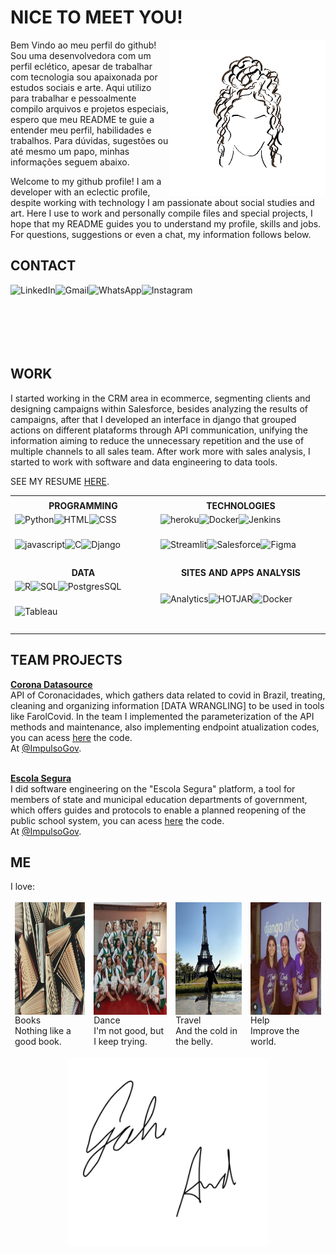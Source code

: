  
 # NICE TO MEET YOU!
<!--
  INTRO PROFILE
-->

<img align="right" alt="GIF" height="250px" src="giphy.gif" />

Bem Vindo ao meu perfil do github! Sou uma desenvolvedora com um perfil eclético, apesar de trabalhar com tecnologia sou apaixonada por estudos sociais e arte. Aqui utilizo para trabalhar e pessoalmente compilo arquivos e projetos especiais, espero que meu README te guie a entender meu perfil, habilidades e trabalhos. Para dúvidas, sugestões ou até mesmo um papo, minhas informações seguem abaixo.

Welcome to my github profile! I am a developer with an eclectic profile, despite working with technology I am passionate about social studies and art. Here I use to work and personally compile files and special projects, I hope that my README guides you to understand my profile, skills and jobs. For questions, suggestions or even a chat, my information follows below.

<!--
  CONTACT
-->
## CONTACT

<div class="linha" style="display: flex; flex-flow: row wrap; margin-bottom:10px;">
 <div class="col">
  <a href="https://www.linkedin.com/in/gabrielle-arruda/"><img align="left" alt="LinkedIn" height="40px" src="https://img.shields.io/badge/LinkedIn-0077B5?style=for-the-badge&logo=linkedin&logoColor=white" /></a>
 </div>
 <div class="col">
  <a href="mailto:gabriellearrudac@gmail.com?subject=Hello"><img align="left" href="" alt="Gmail" height="40px" src="https://img.shields.io/badge/Gmail-D14836?style=for-the-badge&logo=gmail&logoColor=white" /></a>
 </div>
 <div class="col">
  <a href="https://api.whatsapp.com/send?phone=5511940211447&text=Hello!"><img align="left" href="" alt="WhatsApp" height="40px" src="https://img.shields.io/badge/WhatsApp-25D366?style=for-the-badge&logo=whatsapp&logoColor=white" /></a>
 </div>
 <div class="col">
  <a href="https://www.instagram.com/_gabiarruda/"><img align="left" href="" alt="Instagram" height="40px" src="https://img.shields.io/badge/Instagram-E4405F?style=for-the-badge&logo=instagram&logoColor=white" /></a>
 </div>
</div>
<br />
<br />
<br />

<!--
<table style="border-color: transparent;">
 <tbody style="border-color: transparent;">
  <tr style="border-color: transparent;">
   <td style="border-color: transparent;"><a href="https://www.linkedin.com/in/gabrielle-arruda/"><img align="left" alt="LinkedIn" height="40px" src="https://img.shields.io/badge/LinkedIn-0077B5?style=for-the-badge&logo=linkedin&logoColor=white" /></a></td>
   <td style="border-color: transparent;"><a href="mailto:gabriellearrudac@gmail.com?subject=Hello"><img align="left" href="" alt="Gmail" height="40px" src="https://img.shields.io/badge/Gmail-D14836?style=for-the-badge&logo=gmail&logoColor=white" /></a></td>
   <td style="border-color: transparent;"><a href="https://api.whatsapp.com/send?phone=5511940211447&text=Hello!"><img align="left" href="" alt="WhatsApp" height="40px" src="https://img.shields.io/badge/WhatsApp-25D366?style=for-the-badge&logo=whatsapp&logoColor=white" /></a></td>
   <td style="border-color: transparent;"><a href="https://www.instagram.com/_gabiarruda/"><img align="left" href="" alt="Instagram" height="40px" src="https://img.shields.io/badge/Instagram-E4405F?style=for-the-badge&logo=instagram&logoColor=white" /></a></td>
  </tr>
 </tbody>
</table>

<p align = "center" >
  <a href="https://www.linkedin.com/in/gabrielle-arruda/"><img align="left" alt="LinkedIn" height="40px" src="https://img.shields.io/badge/LinkedIn-0077B5?style=for-the-badge&logo=linkedin&logoColor=white" /></a>
 <a href="mailto:gabriellearrudac@gmail.com?subject=Hello"><img align="left" href="" alt="Gmail" height="40px" src="https://img.shields.io/badge/Gmail-D14836?style=for-the-badge&logo=gmail&logoColor=white" /></a>
 <a href="https://api.whatsapp.com/send?phone=5511940211447&text=Hello!"><img align="left" href="" alt="WhatsApp" height="40px" src="https://img.shields.io/badge/WhatsApp-25D366?style=for-the-badge&logo=whatsapp&logoColor=white" /></a>
 <a href="https://www.instagram.com/_gabiarruda/"><img align="left" href="" alt="Instagram" height="40px" src="https://img.shields.io/badge/Instagram-E4405F?style=for-the-badge&logo=instagram&logoColor=white" /></a>
</p>
-->



<!--
  WORK
-->

## WORK
I started working in the CRM area in ecommerce, segmenting clients and designing campaigns within Salesforce, besides analyzing the results of campaigns, after that I developed an interface in django that grouped actions on different plataforms through API communication, unifying the information aiming to reduce the unnecessary repetition and the use of multiple channels to all sales team. After work more with sales analysis, I started to work with software and data engineering to data tools.

SEE MY RESUME [HERE]().

<table>
 <tbody>
  <tr>
    <td align="center"></td>
    <td align="center"></td>
  </tr>
  <tr>
    <td align="center"><b>PROGRAMMING</b></td>
    <td align="center"><b>TECHNOLOGIES</b></td>
  </tr>
  
  
  <tr>
   <td>
    <img align="left" alt="Python" height="40px" src="https://img.shields.io/badge/Python-98d0ca?style=for-the-badge&logo=python&logoColor=black"/>
   <img align="left" alt="HTML" height="40px" src="https://img.shields.io/badge/HTML-98d0ca?style=for-the-badge&logo=html5&logoColor=black"/>
   <img align="left" alt="CSS" height="40px" src="https://img.shields.io/badge/CSS-98d0ca?&style=for-the-badge&logo=css3&logoColor=black"/>
   <img align="left" alt="javascript" height="40px" src="https://img.shields.io/badge/JavaScript-98d0ca?style=for-the-badge&logo=javascript&logoColor=black"/>
   <img align="left" alt="C" height="40px" src="https://img.shields.io/badge/C-98d0ca?style=for-the-badge&logo=c&logoColor=black"/>
   <img align="left" alt="Django" height="40px" src="https://img.shields.io/badge/Django-98d0ca?style=for-the-badge&logo=Django&logoColor=black"/>
   </td>
   
   <td>
    <img align="left" href="" alt="heroku" height="40px" src="https://img.shields.io/badge/Heroku-98d0ca?style=for-the-badge&logo=heroku&logoColor=black" />
     <img align="left" href="" alt="Docker" height="40px" src="https://img.shields.io/badge/Docker-98d0ca?style=for-the-badge&logo=docker&logoColor=black" />
     <img align="left" href="" alt="Jenkins" height="40px" src="https://img.shields.io/badge/Jenkins-98d0ca?style=for-the-badge&logo=Jenkins&logoColor=black" />
     <img align="left" href="" alt="Streamlit" height="40px" src="https://img.shields.io/badge/Streamlit-98d0ca?style=for-the-badge&logo=Streamlit&logoColor=black" />
     <img align="left" href="" alt="Salesforce" height="40px" src="https://img.shields.io/badge/Salesforce-98d0ca?style=for-the-badge&logo=Salesforce&logoColor=black" />
     <img align="left" href="" alt="Figma" height="40px" src="https://img.shields.io/badge/Figma-98d0ca?style=for-the-badge&logo=figma&logoColor=black" />
   </td>
  </tr>
  
  <tr>
    <td align="center"><b>DATA</b></td>
    <td align="center"><b>SITES AND APPS ANALYSIS</b></td>
  </tr>
  
  <tr>
    <td>    <img align="left" href="" alt="R" height="40px" src="https://img.shields.io/badge/R-98d0ca?style=for-the-badge&r&logo=R&Color=black" />
     <img align="left" href="" alt="SQL" height="40px" src="https://img.shields.io/badge/SQL-98d0ca?style=for-the-badge&logo=sql&logoColor=black" />
     <img align="left" href="" alt="PostgresSQL" height="40px" src="https://img.shields.io/badge/PostgreSQL-98d0ca?style=for-the-badge&logo=PostgreSQL&logoColor=black" />
     <img align="left" href="" alt="Tableau" height="40px" src="https://img.shields.io/badge/Tableau-98d0ca?style=for-the-badge&logo=Tableau&logoColor=black" />
    </td>
    <td>
    <img align="left" href="" alt="Analytics" height="40px" src="https://img.shields.io/badge/Analytics-98d0ca?style=for-the-badge&logo=google-analytics&logoColor=black" />
     <img align="left" href="" alt="HOTJAR" height="40px" src="https://img.shields.io/badge/Hotjar-98d0ca?style=for-the-badge&logo=hotjar&logoColor=black" />
     <img align="left" href="" alt="Docker" height="40px" src="https://img.shields.io/badge/TAGMANAGER-98d0ca?style=for-the-badge&logo=google-tag-manager&logoColor=black" />
   </td>
  </tr>
 </tbody>
</table>



<!--
<p align = "left">
  <img src = "https://github-readme-stats.vercel.app/api?username=gabriellearruda&show_icons=true&theme=dracula&line_height=27&v=5&hide_rank=true">
  <img src = "https://github-readme-stats.vercel.app/api/top-langs/?username=gabriellearruda&theme=dracula">
</p>

  STATS
-->

<!--
  PROJECTS
-->
## TEAM PROJECTS

<b>[Corona Datasource](http://datasource.coronacidades.org/help)</b>
<br>
API of Coronacidades, which gathers data related to covid in Brazil, treating, cleaning and organizing information [DATA WRANGLING] to be used in tools like FarolCovid. In the team I implemented the parameterization of the API methods and maintenance, also implementing endpoint atualization codes, you can acess [here](https://github.com/ImpulsoGov/coronacidades-datasource) the code.
<br>
At [@ImpulsoGov](https://github.com/ImpulsoGov).
<br>
<br>

<b>[Escola Segura](https://escolasegura.coronacidades.org/)</b>
<br>
I did software engineering on the "Escola Segura" platform, a tool for members of state and municipal education departments of government, which offers guides and protocols to enable a planned reopening of the public school system, you can acess [here](https://github.com/ImpulsoGov/escolasegura) the code.
<br>
At [@ImpulsoGov](https://github.com/ImpulsoGov).
<br>


<!--
  ME
-->
## ME
I love:
<table style="border-color: transparent;">
 <tbody style="border-color: transparent;">
  <tr style="border-color: transparent;">
   <td style="border-color: transparent;"><img align="left" alt="livros" width="180px" height="180px" src="me/books.jpg" />
    <br>
    Books
    <br>Nothing like a good book.</td>
   <td style="border-color: transparent;"><img align="left" href="" alt="danca" width="180px" height="180px" src="me/dance.jpg" />
    <br>
    Dance
    <br>I'm not good, but I keep trying.</td>
   <td style="border-color: transparent;"><img align="left" href="" alt="viagem" width="180px" height="180px" src="me/paris.jpg" />
    <br>
    Travel
    <br>And the cold in the belly.</td>
   <td style="border-color: transparent;"><img align="left" href="" alt="comunidade" width="180px" height="180px" src="me/comunidade.jpg" />
   <br>
    Help
    <br>Improve the world.</td>
  </tr>
 </tbody>
</table>



<!--
  SIGNATURE
-->
<p align = "center">
  <img align="center" alt="GIF" height="300px" src="signature_transparent.gif" />
</p>



